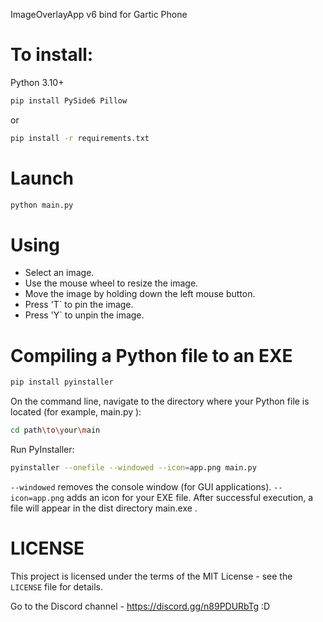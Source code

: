 ImageOverlayApp v6 bind for Gartic Phone

# To install:

Python 3.10+
```sh
pip install PySide6 Pillow
```
or
```sh
pip install -r requirements.txt
```

# Launch
```sh
python main.py
```
# Using
- Select an image.
- Use the mouse wheel to resize the image.
- Move the image by holding down the left mouse button.
- Press 'T` to pin the image.
- Press 'Y` to unpin the image.

# Compiling a Python file to an EXE

```sh
pip install pyinstaller
```
On the command line, navigate to the directory where your Python file is located (for example, main.py ):
```sh
cd path\to\your\main
```
Run PyInstaller:
```sh
pyinstaller --onefile --windowed --icon=app.png main.py
```
`--windowed` removes the console window (for GUI applications).
`--icon=app.png` adds an icon for your EXE file.
After successful execution, a file will appear in the dist directory main.exe .

# LICENSE
This project is licensed under the terms of the MIT License - see the `LICENSE` file for details.

Go to the Discord channel - https://discord.gg/n89PDURbTg
:D
